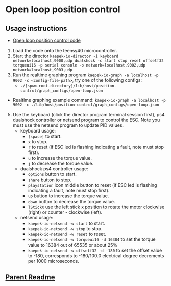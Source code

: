 # Open loop position control

## Usage instructions

- [Open loop position control code](./teensy-40.ino)

1. Load the code onto the teensy40 microcontroller.
2. Start the director `kaepek-io-director -i keyboard network=localhost,9000,udp dualshock -c start stop reset offsetf32 torqueui16 -p serial console -o network=localhost,9002,udp network=localhost,9003,udp`
4. Run the realtime graphing program `kaepek-io-graph -a localhost -p 9002 -c <config-file-path>`, try one of the following configs:
    - `./[spwm-root-directory]/lib/host/position-control/graph_configs/open-loop.json`
- Realtime graphing example command: `kaepek-io-graph -a localhost -p 9002 -c ./lib/host/position-control/graph_configs/open-loop.json`
5. Use the keyboard (click the director program terminal session first), ps4 dualshock controller or netsend program to control the ESC. Note you must use the netsend program to update PID values.
    - keyboard usage: 
        - `[space]` to start.
        - `x` to stop.
        - `r` to reset (if ESC led is flashing indicating a fault, note must stop first).
        - `u` to increase the torque value.
        - `j` to decrease the torque value.
    - dualshock ps4 controller usage: 
        - `options` button to start.
        - `share` button to stop.
        - `playstation` icon middle button to reset (if ESC led is flashing indicating a fault, note must stop first).
        - `up` button to increase the torque value.
        - `down` button to decrease the torque value.
        - `lStickX` use the left stick x position to rotate the motor clockwise (right) or counter - clockwise (left).
    - netsend usage:
        - `kaepek-io-netsend -w start` to start.
        - `kaepek-io-netsend -w stop` to stop.
        - `kaepek-io-netsend -w reset` to reset.
        - `kaepek-io-netsend -w torqueui16 -d 16384` to set the torque value to 16384 out of 65535 or about 25%
        - `kaepek-io-netsend -w offsetf32 -d -180` to set the offset value to -180, corresponds to -180/100.0 electrical degree decrements per 1000 microseconds.

## [Parent Readme](../../../../../README.md)